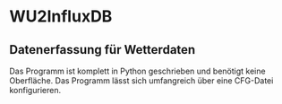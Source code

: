# WU2InfluxDB

## Datenerfassung für Wetterdaten

Das Programm ist komplett in Python geschrieben und benötigt keine Oberfläche. Das Programm lässt sich umfangreich über eine CFG-Datei konfigurieren.
